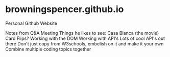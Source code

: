 # browningspencer.github.io
Personal Github Website

Notes from Q&A Meeting
	Things he likes to see: 
	Casa Blanca (the movie)
	Card Flips?
	Working with the DOM
	Working with API's
	Lots of cool API's out there
	Don't just copy from W3schools, embelish on it and make it your own
	Combine multiple coding topics together
